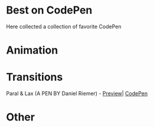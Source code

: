 # Best on CodePen
Here collected a collection of favorite CodePen

# Animation

# Transitions
Paral & Lax (A PEN BY Daniel Riemer) - [Preview](https://codepen.io/zitrusfrisch/full/bJwhk/)| [CodePen](https://codepen.io/zitrusfrisch/pen/bJwhk) 


# Other
